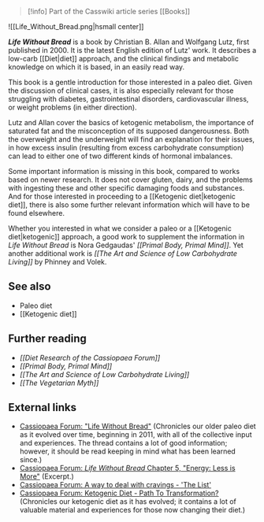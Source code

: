> [!info] Part of the Casswiki article series [[Books]]

![[Life_Without_Bread.png|hsmall center]]

_**Life Without Bread**_ is a book by Christian B. Allan and Wolfgang Lutz, first published in 2000. It is the latest English edition of Lutz' work. It describes a low-carb [[Diet|diet]] approach, and the clinical findings and metabolic knowledge on which it is based, in an easily read way.

This book is a gentle introduction for those interested in a paleo diet. Given the discussion of clinical cases, it is also especially relevant for those struggling with diabetes, gastrointestinal disorders, cardiovascular illness, or weight problems (in either direction).

Lutz and Allan cover the basics of ketogenic metabolism, the importance of saturated fat and the misconception of its supposed dangerousness. Both the overweight and the underweight will find an explanation for their issues, in how excess insulin (resulting from excess carbohydrate consumption) can lead to either one of two different kinds of hormonal imbalances.

Some important information is missing in this book, compared to works based on newer research. It does not cover gluten, dairy, and the problems with ingesting these and other specific damaging foods and substances. And for those interested in proceeding to a [[Ketogenic diet|ketogenic diet]], there is also some further relevant information which will have to be found elsewhere.

Whether you interested in what we consider a paleo or a [[Ketogenic diet|ketogenic]] approach, a good work to supplement the information in _Life Without Bread_ is Nora Gedgaudas' _[[Primal Body, Primal Mind]]_. Yet another additional work is _[[The Art and Science of Low Carbohydrate Living]]_ by Phinney and Volek.

See also
--------

*   Paleo diet
*   [[Ketogenic diet]]

Further reading
---------------

*   _[[Diet Research of the Cassiopaea Forum]]_
*   _[[Primal Body, Primal Mind]]_
*   _[[The Art and Science of Low Carbohydrate Living]]_
*   _[[The Vegetarian Myth]]_

External links
--------------

*   [Cassiopaea Forum: "Life Without Bread"](https://cassiopaea.org/forum/index.php/topic,22916.0.html) (Chronicles our older paleo diet as it evolved over time, beginning in 2011, with all of the collective input and experiences. The thread contains a lot of good information; however, it should be read keeping in mind what has been learned since.)
*   [Cassiopaea Forum: _Life Without Bread_ Chapter 5, "Energy: Less is More"](https://cassiopaea.org/forum/index.php/topic,22916.msg252980.html#msg252980) (Excerpt.)
*   [Cassiopaea Forum: A way to deal with cravings - 'The List'](https://cassiopaea.org/forum/index.php/topic,22916.msg293760.html#msg293760)
*   [Cassiopaea Forum: Ketogenic Diet - Path To Transformation?](https://cassiopaea.org/forum/index.php/topic,28799.0.html) (Chronicles our ketogenic diet as it has evolved; it contains a lot of valuable material and experiences for those now changing their diet.)